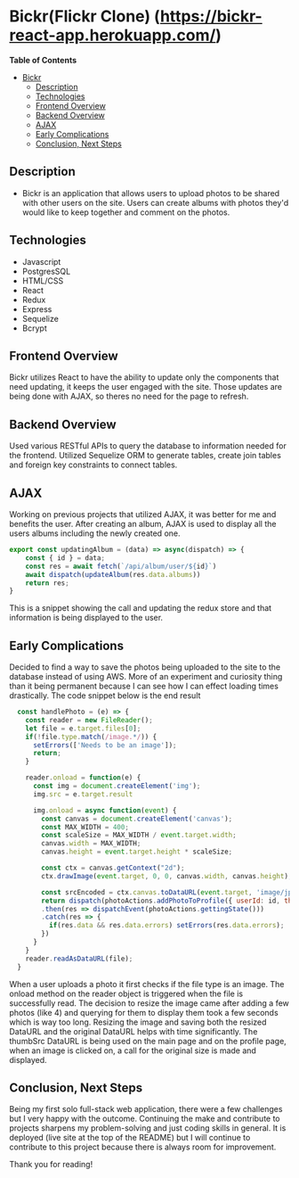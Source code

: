 # Bickr(Flickr Clone) (https://bickr-react-app.herokuapp.com/)

**Table of Contents**
- [Bickr](#bickr)
  - [Description](#description)
  - [Technologies](#technologies)
  - [Frontend Overview](#frontend-overview)
  - [Backend Overview](#backend-overview)
  - [AJAX](#ajax)
  - [Early Complications](#early-complications)
  - [Conclusion, Next Steps](#conclusion,-next-steps)

 
## Description

* Bickr is an application that allows users to upload photos to be shared with other users on the site.
Users can create albums with photos they'd would like to keep together and comment on the photos. 


## Technologies
 - Javascript
 - PostgresSQL
 - HTML/CSS
 - React
 - Redux
 - Express
 - Sequelize
 - Bcrypt


 ## Frontend Overview 

Bickr utilizes React to have the ability to update only the components that need
updating, it keeps the user engaged with the site. Those updates are being done with AJAX, so theres no need for the page to refresh.


## Backend Overview

Used various RESTful APIs to query the database to information needed for the frontend. Utilized Sequelize ORM to generate tables, create join tables and foreign key constraints to connect tables.


## AJAX

Working on previous projects that utilized AJAX, it was better for me and benefits the user. After creating an album, AJAX is used to display all the users albums including the newly created one.

```js
export const updatingAlbum = (data) => async(dispatch) => {
    const { id } = data;
    const res = await fetch(`/api/album/user/${id}`)
    await dispatch(updateAlbum(res.data.albums))
    return res;
}
```

This is a snippet showing the call and updating the redux store and that information is being displayed to the user.


## Early Complications

Decided to find a way to save the photos being uploaded to the site to the database instead of using AWS. More of an experiment and curiosity thing than it being permanent because I can see how I can effect loading times drastically.
The code snippet below is the end result

```js
  const handlePhoto = (e) => {
    const reader = new FileReader();
    let file = e.target.files[0];
    if(!file.type.match(/image.*/)) {
      setErrors(['Needs to be an image']);
      return;
    }

    reader.onload = function(e) {
      const img = document.createElement('img');
      img.src = e.target.result

      img.onload = async function(event) {
        const canvas = document.createElement('canvas');
        const MAX_WIDTH = 400;
        const scaleSize = MAX_WIDTH / event.target.width;
        canvas.width = MAX_WIDTH;
        canvas.height = event.target.height * scaleSize;

        const ctx = canvas.getContext("2d");
        ctx.drawImage(event.target, 0, 0, canvas.width, canvas.height);

        const srcEncoded = ctx.canvas.toDataURL(event.target, 'image/jpeg');
        return dispatch(photoActions.addPhotoToProfile({ userId: id, thumbSrc: srcEncoded, src: e.target.result}))
        .then(res => dispatchEvent(photoActions.gettingState()))
        .catch(res => {
          if(res.data && res.data.errors) setErrors(res.data.errors);
        })
      }
    }
    reader.readAsDataURL(file);
  }
```

When a user uploads a photo it first checks if the file type is an image. The onload method on the reader object is triggered when the file is successfully read. The decision to resize the image came after adding a few photos (like 4) and querying for them to display them took a few seconds which is way too long.
Resizing the image and saving both the resized DataURL and the original DataURL helps with time significantly. The thumbSrc DataURL is being used on the main page and on the profile page, when an image is clicked on, a call for the original size is made and displayed.


## Conclusion, Next Steps

Being my first solo full-stack web application, there were a few challenges but I very happy with the outcome. Continuing the make and contribute to projects sharpens my problem-solving and just coding skills in general. It is deployed (live site at the top of the README) but I will continue to contribute to this project because there is always room for improvement.


Thank you for reading!